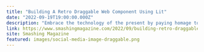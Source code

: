 ```yaml
---
title: "Building A Retro Draggable Web Component Using Lit"
date: "2022-09-19T19:00:00.000Z"
description: "Embrace the technology of the present by paying homage to the interfaces of the past. Build a cool retro-style draggable component using Lit web components."
link: https://www.smashingmagazine.com/2022/09/building-retro-draggable-web-component-using-lit/
site: Smashing Magazine
featured: images/social-media-image-draggable.png
---
```

